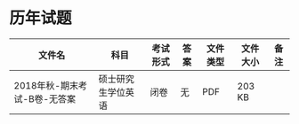 # 历年试题

文件名|科目|考试形式|答案|文件类型|文件大小|备注
---|---|---|---|---|---|---
2018年秋-期末考试-B卷-无答案|硕士研究生学位英语|闭卷|无|PDF|203 KB
